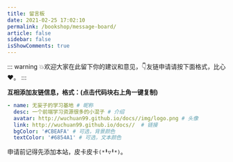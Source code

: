 ```yaml
---
title: 留言板
date: 2021-02-25 17:02:10
permalink: /bookshop/message-board/
article: false
sidebar: false
isShowComments: true
---
```


::: warning
💥欢迎大家在此留下你的建议和意见，👇友链申请请按下面格式，比心:heart:。
:::

**互相添加友链信息，格式：(点击代码块右上角一键复制)**

```yaml
- name: 无妄子的学习基地 # 昵称
  desc: 一个前端学习资源很多的小混子 # 介绍
  avatar: http://wuchuan99.github.io/docs//img/logo.png # 头像
  link: http://wuchuan99.github.io/docs//  # 链接
  bgColor: '#CBEAFA' # 可选，背景颜色
  textColor: '#6854A1' # 可选，文本颜色
```

申请前记得先添加本站，皮卡皮卡`(*╹▽╹*)`。
